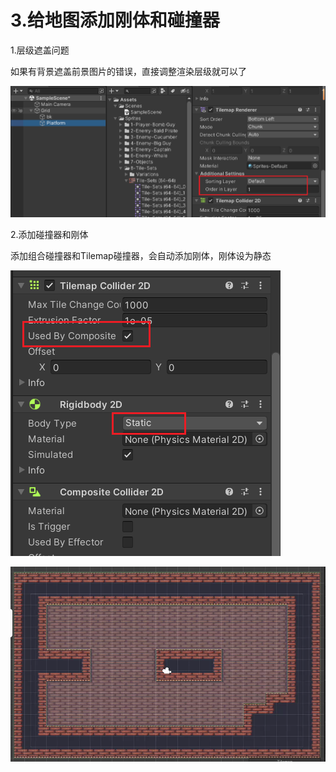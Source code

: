 # 3.给地图添加刚体和碰撞器

1.层级遮盖问题

如果有背景遮盖前景图片的错误，直接调整渲染层级就可以了

![113117fea32e3c511c1ecadd8fc90252.png](image/113117fea32e3c511c1ecadd8fc90252.png)

2.添加碰撞器和刚体

添加组合碰撞器和Tilemap碰撞器，会自动添加刚体，刚体设为静态

![28b7bc43e48255051f945b988833f33a.png](image/28b7bc43e48255051f945b988833f33a.png)

![fb89624494ac5d75752bd98592777c02.png](image/fb89624494ac5d75752bd98592777c02.png)
